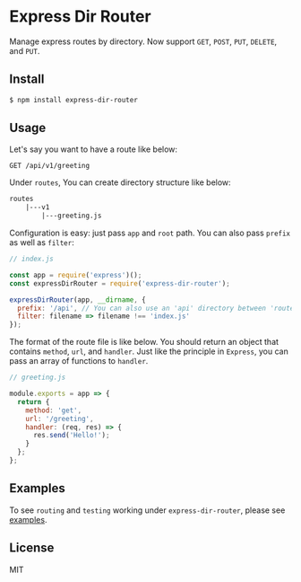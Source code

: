 # Express Dir Router

Manage express routes by directory. Now support `GET`, `POST`, `PUT`, `DELETE`, and `PUT`.

## Install

```sh
$ npm install express-dir-router
```

## Usage

Let's say you want to have a route like below:

```http
GET /api/v1/greeting
```

Under `routes`, You can create directory structure like below:

```html
routes
    |---v1
        |---greeting.js
```

Configuration is easy: just pass `app` and `root` path. You can also pass `prefix` as well as `filter`:

```js
// index.js

const app = require('express')();
const expressDirRouter = require('express-dir-router');

expressDirRouter(app, __dirname, {
  prefix: '/api', // You can also use an 'api' directory between 'routes' and 'v1'.
  filter: filename => filename !== 'index.js'
});
```

The format of the route file is like below. You should return an object that contains `method`, `url`, and `handler`. Just like the principle in `Express`, you can pass an array of functions to `handler`.

```js
// greeting.js

module.exports = app => {
  return {
    method: 'get',
    url: '/greeting',
    handler: (req, res) => {
      res.send('Hello!');
    }
  };
};
```

## Examples

To see `routing` and `testing` working under `express-dir-router`, please see [examples]('./examples').

## License

MIT
